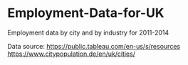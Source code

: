 # Employment-Data-for-UK

Employment data by city and by industry for 2011-2014

Data source: 
https://public.tableau.com/en-us/s/resources
https://www.citypopulation.de/en/uk/cities/
